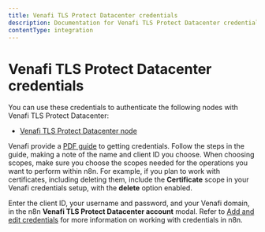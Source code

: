 ```yaml
---
title: Venafi TLS Protect Datacenter credentials
description: Documentation for Venafi TLS Protect Datacenter credentials. Use these credentials to authenticate Venafi TLS Protect Datacenter in n8n, a workflow automation platform.
contentType: integration
---
```

<!-- vale off -->
# Venafi TLS Protect Datacenter credentials

You can use these credentials to authenticate the following nodes with Venafi TLS Protect Datacenter:

* [Venafi TLS Protect Datacenter node](/integrations/builtin/app-nodes/n8n-nodes-base.venafitlsprotectdatacenter/)


Venafi provide a [PDF guide](/_downloads/venafi-tpp.pdf) to getting credentials. Follow the steps in the guide, making a note of the name and client ID you choose. When choosing scopes, make sure you choose the scopes needed for the operations you want to perform within n8n. For example, if you plan to work with certificates, including deleting them, include the **Certificate** scope in your Venafi credentials setup, with the **delete** option enabled.

Enter the client ID, your username and password, and your Venafi domain, in the n8n **Venafi TLS Protect Datacenter account** modal. Refer to [Add and edit credentials](/credentials/add-edit-credentials/) for more information on working with credentials in n8n.

<!-- vale on -->